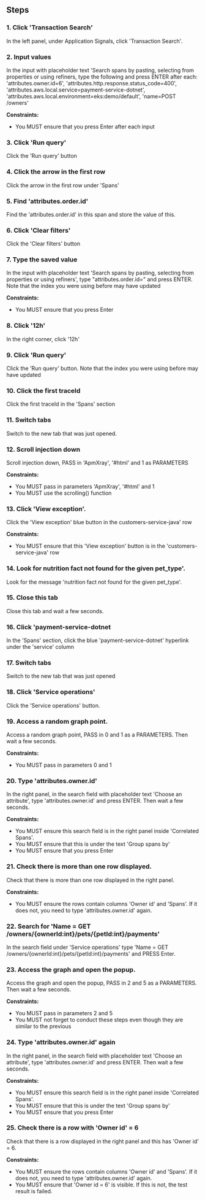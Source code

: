 ## Steps

### 1. Click 'Transaction Search'

In the left panel, under Application Signals, click 'Transaction Search'.

### 2. Input values

In the input with placeholder text 'Search spans by pasting, selecting from properties or using refiners, type the following and press ENTER after each: 'attributes.owner.id=6', 'attributes.http.response.status_code=400', 'attributes.aws.local.service=payment-service-dotnet', 'attributes.aws.local.environment=eks:demo/default', 'name=POST /owners'

**Constraints:**
- You MUST ensure that you press Enter after each input

### 3. Click 'Run query'

Click the 'Run query' button

### 4. Click the arrow in the first row

Click the arrow in the first row under 'Spans'

### 5. Find 'attributes.order.id'

Find the 'attributes.order.id' in this span and store the value of this.

### 6. Click 'Clear filters'

Click the 'Clear filters' button

### 7. Type the saved value

In the input with placeholder text 'Search spans by pasting, selecting from properties or using refiners', type "attributes.order.id=<SAVED VALUE>" and press ENTER. Note that the index you were using before may have updated

**Constraints:**
- You MUST ensure that you press Enter

### 8. Click '12h'

In the right corner, click '12h'

### 9. Click 'Run query'

Click the 'Run query' button. Note that the index you were using before may have updated

### 10. Click the first traceId

Click the first traceId in the 'Spans' section

### 11. Switch tabs

Switch to the new tab that was just opened.

### 12. Scroll injection down

Scroll injection down, PASS in 'ApmXray', '#html' and 1 as PARAMETERS

**Constraints:**
- You MUST pass in parameters 'ApmXray', '#html' and 1
- You MUST use the scrolling() function 

### 13. Click 'View exception'.

Click the 'View exception' blue button in the customers-service-java' row

**Constraints:**
- You MUST ensure that this 'View exception' button is in the 'customers-service-java' row

### 14. Look for nutrition fact not found for the given pet_type'.

Look for the message 'nutrition fact not found for the given pet_type'.

### 15. Close this tab

Close this tab and wait a few seconds.

### 16. Click 'payment-service-dotnet

In the 'Spans' section, click the blue 'payment-service-dotnet' hyperlink under the 'service' column

### 17. Switch tabs

Switch to the new tab that was just opened

### 18. Click 'Service operations'

Click the 'Service operations' button.

### 19. Access a random graph point.

Access a random graph point, PASS in 0 and 1 as a PARAMETERS. Then wait a few seconds.

**Constraints:**
- You MUST pass in parameters 0 and 1

### 20. Type 'attributes.owner.id'

In the right panel, in the search field with placeholder text 'Choose an attribute', type 'attributes.owner.id' and press ENTER. Then wait a few seconds.

**Constraints:**
- You MUST ensure this search field is in the right panel inside 'Correlated Spans'.
- You MUST ensure that this is under the text 'Group spans by'
- You MUST ensure that you press Enter

### 21. Check there is more than one row displayed.

Check that there is more than one row displayed in the right panel.

**Constraints:**
- You MUST ensure the rows contain columns 'Owner id' and 'Spans'. If it does not, you need to type 'attributes.owner.id' again.

### 22. Search for 'Name = GET /owners/{ownerId:int}/pets/{petId:int}/payments'

In the search field under 'Service operations' type 'Name = GET /owners/{ownerId:int}/pets/{petId:int}/payments' and PRESS Enter.

### 23. Access the graph and open the popup.

Access the graph and open the popup, PASS in 2 and 5 as a PARAMETERS. Then wait a few seconds.

**Constraints:**
- You MUST pass in parameters 2 and 5
- You MUST not forget to conduct these steps even though they are similar to the previous

### 24. Type 'attributes.owner.id' again

In the right panel, in the search field with placeholder text 'Choose an attribute', type 'attributes.owner.id' and press ENTER. Then wait a few seconds.

**Constraints:**
- You MUST ensure this search field is in the right panel inside 'Correlated Spans'.
- You MUST ensure that this is under the text 'Group spans by'
- You MUST ensure that you press Enter

### 25. Check there is a row with 'Owner id' = 6

Check that there is a row displayed in the right panel and this has 'Owner id' = 6.

**Constraints:**
- You MUST ensure the rows contain columns 'Owner id' and 'Spans'. If it does not, you need to type 'attributes.owner.id' again.
- You MUST ensure that 'Owner id = 6' is visible. If this is not, the test result is failed.
